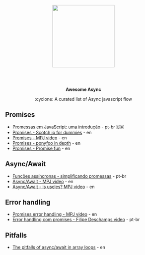 <p align="center">
  <img height="200" src="https://achievement-images.teamtreehouse.com/badge_async-programming-with-JS_stage1.png">
</p>
</br></br>
<p align="center">
  <b>Awesome Async</b>
</p>
<p align="center">
  :cyclone: A curated list of Async javascript flow
</p>

## Promises
* [Promessas em JavaScript: uma introdução](https://developers.google.com/web/fundamentals/primers/promises?hl=pt-br) - pt-br :brazil:
* [Promises - Scotch io for dummies](https://scotch.io/tutorials/javascript-promises-for-dummies) - en
* [Promises - MPJ video](https://www.youtube.com/watch?v=2d7s3spWAzo) - en
* [Promises - ponyfoo in depth](https://ponyfoo.com/articles/es6-promises-in-depth) - en
* [Promises - Promise fun](https://github.com/sindresorhus/promise-fun) - en

## Async/Await
* [Funções assíncronas - simplificando promessas](https://developers.google.com/web/fundamentals/primers/async-functions?hl=pt-br) - pt-br
* [Async/Await - MPJ video](https://www.youtube.com/watch?v=568g8hxJJp4) - en
* [Async/Await - is useles? MPJ video](https://www.youtube.com/watch?v=ho5PnBOoacw) - en

## Error handling
* [Promises error handling - MPJ video](https://www.youtube.com/watch?v=f8IgdnYIwOU) - en
* [Error handling com promises - Filipe Deschamps video](https://www.youtube.com/watch?v=ZgWyha2d6iY) - pt-br

## Pitfalls
* [The pitfalls of async/await in array loops](https://medium.com/dailyjs/the-pitfalls-of-async-await-in-array-loops-cf9cf713bfeb) - en
